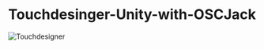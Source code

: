 # Touchdesinger-Unity-with-OSCJack

![Touchdesigner](https://github.com/user-attachments/assets/04cafff8-17d1-4ab9-ad34-e4d5ad1db5c8)
